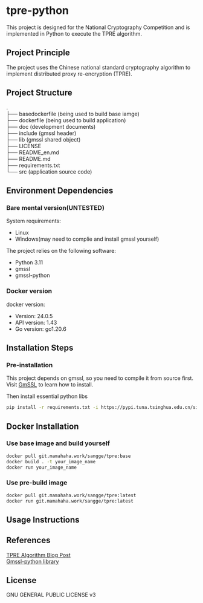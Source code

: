 # tpre-python

This project is designed for the National Cryptography Competition and is implemented in Python to execute the TPRE algorithm.

## Project Principle

The project uses the Chinese national standard cryptography algorithm to implement distributed proxy re-encryption (TPRE).

## Project Structure
.  
├── basedockerfile (being used to build base iamge)  
├── dockerfile (being used to build application)  
├── doc (development documents)  
├── include (gmssl header)  
├── lib (gmssl shared object)  
├── LICENSE  
├── README_en.md  
├── README.md  
├── requirements.txt  
└── src (application source code)  

## Environment Dependencies

### Bare mental version(UNTESTED)
System requirements:  
- Linux
- Windows(may need to complie and install gmssl yourself)

The project relies on the following software:  
- Python 3.11
- gmssl
- gmssl-python

### Docker version
docker version:  
- Version:           24.0.5  
- API version:       1.43  
- Go version:        go1.20.6  
## Installation Steps

### Pre-installation
This project depends on gmssl, so you need to compile it from source first.  
Visit [GmSSL](https://github.com/guanzhi/GmSSL) to learn how to install.  

Then install essential python libs  
```bash
pip install -r requirements.txt -i https://pypi.tuna.tsinghua.edu.cn/simple
```


## Docker Installation

### Use base image and build yourself
```bash
docker pull git.mamahaha.work/sangge/tpre:base  
docker build . -t your_image_name
docker run your_image_name
```

### Use pre-build image
```bash
docker pull git.mamahaha.work/sangge/tpre:latest
docker run git.mamahaha.work/sangge/tpre:latest
```

## Usage Instructions


## References  
[TPRE Algorithm Blog Post](https://www.cnblogs.com/pam-sh/p/17364656.html#tprelib%E7%AE%97%E6%B3%95)  
[Gmssl-python library](https://github.com/GmSSL/GmSSL-Python)


## License
GNU GENERAL PUBLIC LICENSE v3

